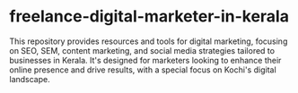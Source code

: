 # freelance-digital-marketer-in-kerala
This repository provides resources and tools for digital marketing, focusing on SEO, SEM, content marketing, and social media strategies tailored to businesses in Kerala. It's designed for marketers looking to enhance their online presence and drive results, with a special focus on Kochi's digital landscape.
